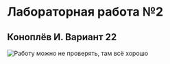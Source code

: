 # Лабораторная работа №2
## Коноплёв И. Вариант 22
![Работу можно не проверять, там всё хорошо](https://i.pinimg.com/736x/5e/b9/16/5eb9166f5baf0376c7daa1a3e3c7da72.jpg)

